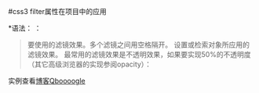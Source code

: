 #css3 filter属性在项目中的应用


*语法：
  <filter>：
   > 要使用的滤镜效果。多个滤镜之间用空格隔开。
   >设置或检索对象所应用的滤镜效果。 最常用的滤镜效果是不透明效果，如果要实现50%的不透明度（其它高级浏览器的实现参阅opacity）：
   
   实例查看<a href = "http://www.cnblogs.com/qbzmy/p/5829857.html">博客Qboooogle</a>
